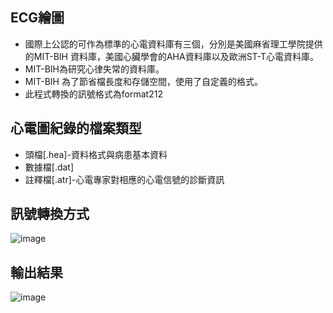 ## ECG繪圖
 * 國際上公認的可作為標準的心電資料庫有三個，分別是美國麻省理工學院提供的MIT-BIH 資料庫，美國心臟學會的AHA資料庫以及歐洲ST-T心電資料庫。
 * MIT-BIH為研究心律失常的資料庫。
 *  MIT-BIH 為了節省檔長度和存儲空間，使用了自定義的格式。
 * 此程式轉換的訊號格式為format212
## 心電圖紀錄的檔案類型 
  * 頭檔[.hea]-資料格式與病患基本資料
  * 數據檔[.dat]
  * 註釋檔[.atr]-心電專家對相應的心電信號的診斷資訊
## 訊號轉換方式
  ![image](https://user-images.githubusercontent.com/63939828/116636217-5538bb00-a993-11eb-95d9-bdba6188cf99.png)
 ## 輸出結果
  ![image](https://user-images.githubusercontent.com/63939828/116636273-7ef1e200-a993-11eb-857b-3e5143872a66.png)


  











